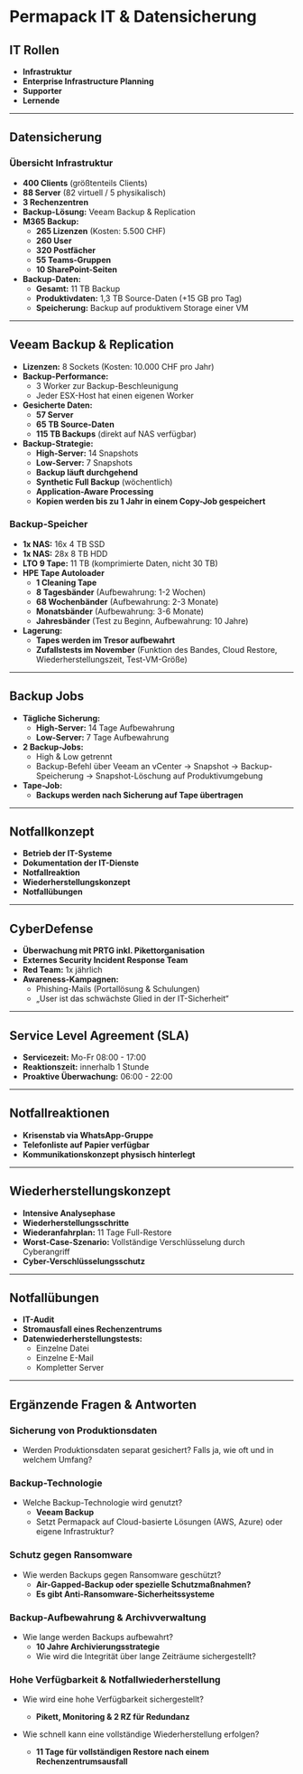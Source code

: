 # **Permapack IT & Datensicherung**

## **IT Rollen**
- **Infrastruktur**
- **Enterprise Infrastructure Planning**
- **Supporter**
- **Lernende**

---

## **Datensicherung**
### **Übersicht Infrastruktur**
- **400 Clients** (größtenteils Clients)
- **88 Server** (82 virtuell / 5 physikalisch)
- **3 Rechenzentren**
- **Backup-Lösung:** Veeam Backup & Replication
- **M365 Backup:**  
  - **265 Lizenzen** (Kosten: 5.500 CHF)
  - **260 User**
  - **320 Postfächer**
  - **55 Teams-Gruppen**
  - **10 SharePoint-Seiten**
- **Backup-Daten:**
  - **Gesamt:** 11 TB Backup
  - **Produktivdaten:** 1,3 TB Source-Daten (+15 GB pro Tag)
  - **Speicherung:** Backup auf produktivem Storage einer VM

---

## **Veeam Backup & Replication**
- **Lizenzen:** 8 Sockets (Kosten: 10.000 CHF pro Jahr)
- **Backup-Performance:**
  - 3 Worker zur Backup-Beschleunigung
  - Jeder ESX-Host hat einen eigenen Worker
- **Gesicherte Daten:**
  - **57 Server**
  - **65 TB Source-Daten**
  - **115 TB Backups** (direkt auf NAS verfügbar)
- **Backup-Strategie:**
  - **High-Server:** 14 Snapshots
  - **Low-Server:** 7 Snapshots
  - **Backup läuft durchgehend**
  - **Synthetic Full Backup** (wöchentlich)
  - **Application-Aware Processing**
  - **Kopien werden bis zu 1 Jahr in einem Copy-Job gespeichert**

### **Backup-Speicher**
- **1x NAS:** 16x 4 TB SSD
- **1x NAS:** 28x 8 TB HDD
- **LTO 9 Tape:** 11 TB (komprimierte Daten, nicht 30 TB)
- **HPE Tape Autoloader**
  - **1 Cleaning Tape**
  - **8 Tagesbänder** (Aufbewahrung: 1-2 Wochen)
  - **68 Wochenbänder** (Aufbewahrung: 2-3 Monate)
  - **Monatsbänder** (Aufbewahrung: 3-6 Monate)
  - **Jahresbänder** (Test zu Beginn, Aufbewahrung: 10 Jahre)
- **Lagerung:**
  - **Tapes werden im Tresor aufbewahrt**
  - **Zufallstests im November** (Funktion des Bandes, Cloud Restore, Wiederherstellungszeit, Test-VM-Größe)

---

## **Backup Jobs**
- **Tägliche Sicherung:**
  - **High-Server:** 14 Tage Aufbewahrung
  - **Low-Server:** 7 Tage Aufbewahrung
- **2 Backup-Jobs:**
  - High & Low getrennt
  - Backup-Befehl über Veeam an vCenter → Snapshot → Backup-Speicherung → Snapshot-Löschung auf Produktivumgebung
- **Tape-Job:**
  - **Backups werden nach Sicherung auf Tape übertragen**

---

## **Notfallkonzept**
- **Betrieb der IT-Systeme**
- **Dokumentation der IT-Dienste**
- **Notfallreaktion**
- **Wiederherstellungskonzept**
- **Notfallübungen**

---

## **CyberDefense**
- **Überwachung mit PRTG inkl. Pikettorganisation**
- **Externes Security Incident Response Team**
- **Red Team:** 1x jährlich
- **Awareness-Kampagnen:**
  - Phishing-Mails (Portallösung & Schulungen)
  - „User ist das schwächste Glied in der IT-Sicherheit“

---

## **Service Level Agreement (SLA)**
- **Servicezeit:** Mo-Fr 08:00 - 17:00
- **Reaktionszeit:** innerhalb 1 Stunde
- **Proaktive Überwachung:** 06:00 - 22:00

---

## **Notfallreaktionen**
- **Krisenstab via WhatsApp-Gruppe**
- **Telefonliste auf Papier verfügbar**
- **Kommunikationskonzept physisch hinterlegt**

---

## **Wiederherstellungskonzept**
- **Intensive Analysephase**
- **Wiederherstellungsschritte**
- **Wiederanfahrplan:** 11 Tage Full-Restore
- **Worst-Case-Szenario:** Vollständige Verschlüsselung durch Cyberangriff
- **Cyber-Verschlüsselungsschutz**

---

## **Notfallübungen**
- **IT-Audit**
- **Stromausfall eines Rechenzentrums**
- **Datenwiederherstellungstests:**
  - Einzelne Datei
  - Einzelne E-Mail
  - Kompletter Server

---

## **Ergänzende Fragen & Antworten**
### **Sicherung von Produktionsdaten**
- Werden Produktionsdaten separat gesichert? Falls ja, wie oft und in welchem Umfang?

### **Backup-Technologie**
- Welche Backup-Technologie wird genutzt?
  - **Veeam Backup**
  - Setzt Permapack auf Cloud-basierte Lösungen (AWS, Azure) oder eigene Infrastruktur?

### **Schutz gegen Ransomware**
- Wie werden Backups gegen Ransomware geschützt?
  - **Air-Gapped-Backup oder spezielle Schutzmaßnahmen?**
  - **Es gibt Anti-Ransomware-Sicherheitssysteme**

### **Backup-Aufbewahrung & Archivverwaltung**
- Wie lange werden Backups aufbewahrt?
  - **10 Jahre Archivierungsstrategie**
  - Wie wird die Integrität über lange Zeiträume sichergestellt?

### **Hohe Verfügbarkeit & Notfallwiederherstellung**
- Wie wird eine hohe Verfügbarkeit sichergestellt?
  - **Pikett, Monitoring & 2 RZ für Redundanz**

- Wie schnell kann eine vollständige Wiederherstellung erfolgen?
  - **11 Tage für vollständigen Restore nach einem Rechenzentrumsausfall**

